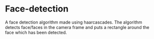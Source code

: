 # Face-detection
A face detection algorithm made using haarcascades. The algorithm detects face/faces in the camera frame and puts a rectangle around the face which has been detected.
